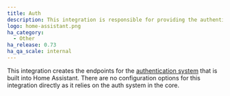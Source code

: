 ```yaml
---
title: Auth
description: This integration is responsible for providing the authentication endpoints.
logo: home-assistant.png
ha_category:
  - Other
ha_release: 0.73
ha_qa_scale: internal
---
```


This integration creates the endpoints for the [authentication system](/docs/authentication/) that is built into Home Assistant.
There are no configuration options for this integration directly as it relies on the auth system in the core.
